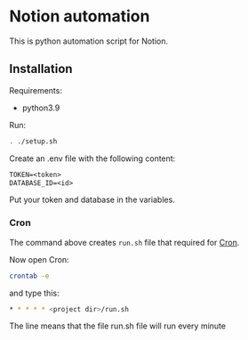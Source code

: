 # Notion automation

This is python automation script for Notion.

## Installation

Requirements:

- python3.9

Run:

```sh
. ./setup.sh
```

Create an .env file with the following content:

```txt
TOKEN=<token>
DATABASE_ID=<id>
```

Put your token and database in the variables.

### Cron

The command above creates `run.sh` file that required for [Cron](https://en.wikipedia.org/wiki/Cron "Cron wiki").

Now open Cron:

```sh
crontab -e
```

and type this:

```sh
* * * * * <project dir>/run.sh
```

The line means that the file run.sh file will run every minute
